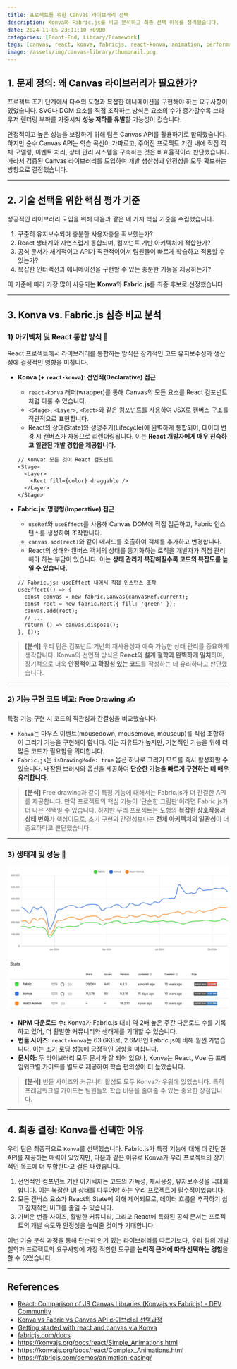 ```yaml
---
title: 프로젝트를 위한 Canvas 라이브러리 선택
description: Konva와 Fabric.js를 비교 분석하고 최종 선택 이유를 정리했습니다.
date: 2024-11-05 23:11:10 +0900
categories: [Front-End, Library/Framework]
tags: [canvas, react, konva, fabricjs, react-konva, animation, performance, comparison]
image: /assets/img/canvas-library/thumbnail.png
---
```


## 1. 문제 정의: 왜 Canvas 라이브러리가 필요한가?

프로젝트 초기 단계에서 다수의 도형과 복잡한 애니메이션을 구현해야 하는 요구사항이 있었습니다. SVG나 DOM 요소를 직접 조작하는 방식은 요소의 수가 증가할수록 브라우저 렌더링 부하를 가중시켜 **성능 저하를 유발**할 가능성이 컸습니다.

안정적이고 높은 성능을 보장하기 위해 팀은 Canvas API를 활용하기로 합의했습니다. 하지만 순수 Canvas API는 학습 곡선이 가파르고, 주어진 프로젝트 기간 내에 직접 객체 모델링, 이벤트 처리, 상태 관리 시스템을 구축하는 것은 비효율적이라 판단했습니다. 따라서 검증된 Canvas 라이브러리를 도입하여 개발 생산성과 안정성을 모두 확보하는 방향으로 결정했습니다.

-----

## 2. 기술 선택을 위한 핵심 평가 기준

성공적인 라이브러리 도입을 위해 다음과 같은 네 가지 핵심 기준을 수립했습니다.

1. 꾸준히 유지보수되며 충분한 사용자층을 확보했는가?
2. React 생태계와 자연스럽게 통합되며, 컴포넌트 기반 아키텍처에 적합한가?
3. 공식 문서가 체계적이고 API가 직관적이어서 팀원들이 빠르게 학습하고 적용할 수 있는가?
4. 복잡한 인터랙션과 애니메이션을 구현할 수 있는 충분한 기능을 제공하는가?

이 기준에 따라 가장 많이 사용되는 **Konva**와 **Fabric.js**를 최종 후보로 선정했습니다.

-----

## 3. Konva vs. Fabric.js 심층 비교 분석

### **1) 아키텍처 및 React 통합 방식** 🧐

React 프로젝트에서 라이브러리를 통합하는 방식은 장기적인 코드 유지보수성과 생산성에 결정적인 영향을 미칩니다.

  * **Konva (+ `react-konva`)**: **선언적(Declarative) 접근**

      * `react-konva` 래퍼(wrapper)를 통해 Canvas의 모든 요소를 React 컴포넌트처럼 다룰 수 있습니다.
      * `<Stage>`, `<Layer>`, `<Rect>`와 같은 컴포넌트를 사용하여 JSX로 캔버스 구조를 직관적으로 표현합니다.
      * React의 상태(State)와 생명주기(Lifecycle)에 완벽하게 통합되어, 데이터 변경 시 캔버스가 자동으로 리렌더링됩니다. 이는 **React 개발자에게 매우 친숙하고 일관된 개발 경험을 제공합니다.**

    <!-- end list -->

    ```tsx
    // Konva: 모든 것이 React 컴포넌트
    <Stage>
      <Layer>
        <Rect fill={color} draggable />
      </Layer>
    </Stage>
    ```

  * **Fabric.js**: **명령형(Imperative) 접근**

      * `useRef`와 `useEffect`를 사용해 Canvas DOM에 직접 접근하고, Fabric 인스턴스를 생성하여 조작합니다.
      * `canvas.add(rect)`와 같이 메서드를 호출하여 객체를 추가하고 변경합니다.
      * React의 상태와 캔버스 객체의 상태를 동기화하는 로직을 개발자가 직접 관리해야 하는 부담이 있습니다. 이는 **상태 관리가 복잡해질수록 코드의 복잡도를 높일 수 있습니다.**

    <!-- end list -->

    ```tsx
    // Fabric.js: useEffect 내에서 직접 인스턴스 조작
    useEffect(() => {
      const canvas = new fabric.Canvas(canvasRef.current);
      const rect = new fabric.Rect({ fill: 'green' });
      canvas.add(rect);
      // ...
      return () => canvas.dispose();
    }, []);
    ```

> **[분석]** 우리 팀은 컴포넌트 기반의 재사용성과 예측 가능한 상태 관리를 중요하게 생각합니다. Konva의 선언적 방식은 **React의 설계 철학과 완벽하게 일치**하여, 장기적으로 더욱 **안정적이고 확장성 있는 코드**를 작성하는 데 유리하다고 판단했습니다.

-----

### **2) 기능 구현 코드 비교: Free Drawing** ✍️

특정 기능 구현 시 코드의 직관성과 간결성을 비교했습니다.

  * `Konva`는 마우스 이벤트(mousedown, mousemove, mouseup)를 직접 조합하여 그리기 기능을 구현해야 합니다. 이는 자유도가 높지만, 기본적인 기능을 위해 더 많은 코드가 필요함을 의미합니다.
  * `Fabric.js`는 `isDrawingMode: true` 옵션 하나로 그리기 모드를 즉시 활성화할 수 있습니다. 내장된 브러시와 옵션을 제공하여 **단순한 기능을 빠르게 구현하는 데 매우 유리합니다.**

> **[분석]** Free drawing과 같이 특정 기능에 대해서는 Fabric.js가 더 간결한 API를 제공합니다. 만약 프로젝트의 핵심 기능이 '단순한 그림판'이라면 Fabric.js가 더 나은 선택일 수 있습니다. 하지만 우리 프로젝트는 도형의 **복잡한 상호작용과 상태 변화**가 핵심이므로, 초기 구현의 간결성보다는 **전체 아키텍처의 일관성**이 더 중요하다고 판단했습니다.

-----

### **3) 생태계 및 성능** 🚀

![img](/assets/img/canvas-library/1.png)

  * **NPM 다운로드 수:** Konva가 Fabric.js 대비 약 2배 높은 주간 다운로드 수를 기록하고 있어, 더 활발한 커뮤니티와 생태계를 기대할 수 있습니다.
  * **번들 사이즈:** `react-konva`는 63.6KB로, 2.6MB인 Fabric.js에 비해 훨씬 가볍습니다. 이는 초기 로딩 성능에 긍정적인 영향을 미칩니다.
  * **문서화:** 두 라이브러리 모두 문서가 잘 되어 있으나, Konva는 React, Vue 등 프레임워크별 가이드를 별도로 제공하여 학습 편의성이 더 높았습니다.

> **[분석]** 번들 사이즈와 커뮤니티 활성도 모두 Konva가 우위에 있었습니다. 특히 프레임워크별 가이드는 팀원들의 학습 비용을 줄여줄 수 있는 중요한 장점입니다.

-----

## 4. 최종 결정: Konva를 선택한 이유

우리 팀은 최종적으로 `Konva`를 선택했습니다. Fabric.js가 특정 기능에 대해 더 간단한 API를 제공하는 매력이 있었지만, 다음과 같은 이유로 Konva가 우리 프로젝트의 장기적인 목표에 더 부합한다고 결론 내렸습니다.

1. 선언적인 컴포넌트 기반 아키텍처는 코드의 가독성, 재사용성, 유지보수성을 극대화합니다. 이는 복잡한 UI 상태를 다루어야 하는 우리 프로젝트에 필수적이었습니다.
2. 모든 캔버스 요소가 React의 State에 의해 제어되므로, 데이터 흐름을 추적하기 쉽고 잠재적인 버그를 줄일 수 있습니다.
3. 가벼운 번들 사이즈, 활발한 커뮤니티, 그리고 React에 특화된 공식 문서는 프로젝트의 개발 속도와 안정성을 높여줄 것이라 기대합니다.

이번 기술 분석 과정을 통해 단순히 인기 있는 라이브러리를 따르기보다, 우리 팀의 개발 철학과 프로젝트의 요구사항에 가장 적합한 도구를 **논리적 근거에 따라 선택하는 경험**을 할 수 있었습니다.

-----

## References

* [React: Comparison of JS Canvas Libraries (Konvajs vs Fabricjs) - DEV Community](https://dev.to/lico/react-comparison-of-js-canvas-libraries-konvajs-vs-fabricjs-1dan)
* [Konva vs Fabric vs Canvas API 라이브러리 선택과정](https://devysi0827.tistory.com/101)
* [Getting started with react and canvas via Konva](https://konvajs.org/docs/react/index.html)
* [fabricjs.com/docs](https://fabricjs.com/docs/)
* https://konvajs.org/docs/react/Simple_Animations.html
* https://konvajs.org/docs/react/Complex_Animations.html
* https://fabricjs.com/demos/animation-easing/